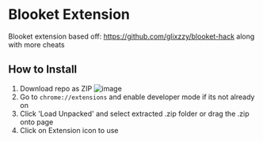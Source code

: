 # Blooket Extension
Blooket extension based off: https://github.com/glixzzy/blooket-hack along with more cheats

## How to Install

1. Download repo as ZIP ![image](https://user-images.githubusercontent.com/49218878/137041534-8c10e3eb-dfc1-40e5-b89a-edae87ddea3c.png)
2. Go to `chrome://extensions` and enable developer mode if its not already on
3. Click 'Load Unpacked' and select extracted .zip folder or drag the .zip onto page
4. Click on Extension icon to use
